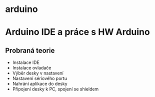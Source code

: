 # arduino
# Arduino IDE a práce s HW Arduino
## Probraná teorie
  - Instalace IDE
  - Instalace ovladače
  - Výběr desky v nastavení
  - Nastavení sériového portu
  - Nahrání aplikace do desky
  - Připojení desky k PC, spojení se shieldem
